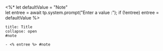  <%*
let defaultValue = "Note"  
let entree = await tp.system.prompt("Enter a value :");
if (!entree) entree = defaultValue
%>

`````ad-note
title: Title
collapse: open
#note 

- <% entree %> #note 

`````
